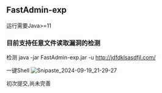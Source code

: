 ## FastAdmin-exp
运行需要Java>=11
### 目前支持任意文件读取漏洞的检测
检测 java -jar FastAdmin-exp.jar -u http://jdfdklsasdfjl.com/


一键Shell
![Snipaste_2024-09-19_21-29-27](https://github.com/user-attachments/assets/2b672fcc-2cb3-4a29-a1be-f289da4239c9)

初次提交,尚未完善
